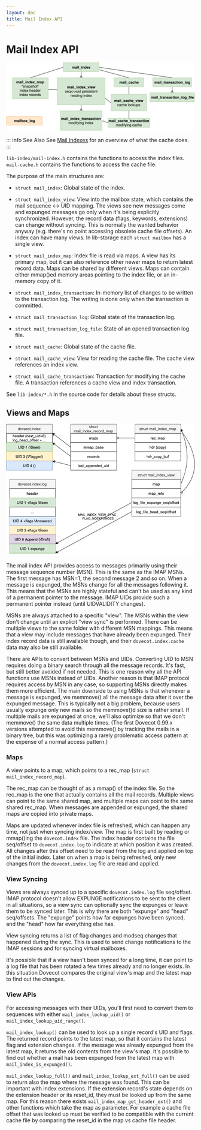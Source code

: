 ```yaml
---
layout: doc
title: Mail Index API
---
```


# Mail Index API

![Index API](images/lib-index.png)

::: info See Also
See [Mail Indexes](index_format) for an overview of what the cache does.
:::

`lib-index/mail-index.h` contains the functions to access the index
files. `mail-cache.h` contains the functions to access the cache file.

The purpose of the main structures are:

* `struct mail_index`: Global state of the index.

* `struct mail_index_view`: View into the mailbox state, which contains
  the mail sequence &lt;-&gt; UID mapping. The views see new messages come and
  expunged messages go only when it's being explicitly synchronized.
  However, the record data (flags, keywords, extensions) can change without
  syncing. This is normally the wanted behavior anyway (e.g. there's no point
  accessing obsolete cache file offsets). An index can have many views.
  In lib-storage each `struct mailbox` has a single view.

* `struct mail_index_map`: Index file is read via maps. A view has its
  primary map, but it can also reference other newer maps to return latest
  record data. Maps can be shared by different views. Maps can contain either
  mmap()ed memory areas pointing to the index file, or an in-memory copy of it.

* `struct mail_index_transaction`: In-memory list of changes to be
  written to the transaction log. The writing is done only when the
  transaction is committed.

* `struct mail_transaction_log`: Global state of the transaction log.

* `struct mail_transaction_log_file`: State of an opened transaction log
  file.

* `struct mail_cache`: Global state of the cache file.

* `struct mail_cache_view`: View for reading the cache file. The cache view
  references an index view.

* `struct mail_cache_transaction`: Transaction for modifying the cache file.
  A transaction references a cache view and index transaction.

See `lib-index/*.h` in the source code for details about these structs.

## Views and Maps

![Mail Index Map](images/mail-index-map.png)

The mail index API provides access to messages primarily using their message
sequence number (MSN). This is the same as the IMAP MSNs. The first message
has MSN=1, the second message 2 and so on. When a message is expunged, the MSNs
change for all the messages following it. This means that the MSNs are highly
stateful and can't be used as any kind of a permanent pointer to the message.
IMAP UIDs provide such a permanent pointer instead (until UIDVALIDITY changes).

MSNs are always attached to a specific "view". The MSNs within the view don't
change until an explicit "view sync" is performed. There can be multiple views
to the same folder with different MSN mappings. This means that a view may
include messages that have already been expunged. Their index record data is
still available though, and their `dovecot.index.cache` data may also be still
available.

There are APIs to convert between MSNs and UIDs. Converting UID to MSN
requires doing a binary search through all the message records. It's fast, but
still better avoided if not needed. This is one reason why all the API
functions use MSNs instead of UIDs. Another reason is that IMAP protocol
requires access by MSN in any case, so supporting MSNs directly makes them
more efficient. The main downside to using MSNs is that whenever a message is
expunged, we memmove() all the message data after it over the expunged
message. This is typically not a big problem, because users usually expunge
only new mails so the memmove()d size is rather small. If multiple mails are
expunged at once, we'll also optimize so that we don't memmove() the same data
multiple times. (The first Dovecot 0.99.x versions attempted to avoid this
memmove() by tracking the mails in a binary tree, but this was optimizing a
rarely problematic access pattern at the expense of a normal access pattern.)

### Maps

A view points to a map, which points to a rec_map
(`struct mail_index_record_map`).

The rec_map can be thought of as a mmap() of the index file. So the rec_map is
the one that actually contains all the mail records. Multiple views can
point to the same shared map, and multiple maps can point to the same shared
rec_map. When messages are appended or expunged, the shared maps are copied
into private maps.

Maps are updated whenever index file is refreshed, which can happen any
time, not just when syncing index/view. The map is first built by reading
or mmap()ing the `dovecot.index` file. The index header contains the file
seq/offset to `dovecot.index.log` to indicate at which position it was
created. All changes after this offset need to be read from the log and applied
on top of the initial index. Later on when a map is being refreshed, only
new changes from the `dovecot.index.log` file are read and applied.

### View Syncing

Views are always synced up to a specific `dovecot.index.log` file seq/offset.
IMAP protocol doesn't allow EXPUNGE notifications to be sent to the client in
all situations, so a view sync can optionally sync the expunges or leave them
to be synced later. This is why there are both "expunge" and "head"
seq/offsets. The "expunge" points how far expunges have been synced, and the
"head" how far everything else has.

View syncing returns a list of flag changes and modseq changes that happened
during the sync. This is used to send change notifications to the IMAP
sessions and for syncing virtual mailboxes.

It's possible that if a view hasn't been synced for a long time, it can point
to a log file that has been rotated a few times already and no longer exists.
In this situation Dovecot compares the original view's map and the latest map
to find out the changes.

### View APIs

For accessing messages with their UIDs, you'll first need to convert
them to sequences with either `mail_index_lookup_uid()` or
`mail_index_lookup_uid_range()`.

`mail_index_lookup()` can be used to look up a single record's UID and
flags. The returned record points to the latest map, so that it contains
the latest flag and extension changes. If the message was already expunged
from the latest map, it returns the old contents from the view's map.
It's possible to find out whether a mail has been expunged from the latest
map with `mail_index_is_expunged()`.

`mail_index_lookup_full()` and `mail_index_lookup_ext_full()` can be
used to return also the map where the message was found. This can be important
with index extensions. If the extension record's state depends on the extension
header or its reset_id, they must be looked up from the same map. For this
reason there exists `mail_index_map_get_header_ext()` and other functions
which take the map as parameter. For example a cache file offset that was
looked up must be verified to be compatible with the current cache file by
comparing the reset_id in the map vs cache file header.
